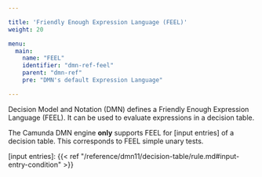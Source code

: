 ```yaml
---

title: 'Friendly Enough Expression Language (FEEL)'
weight: 20

menu:
  main:
    name: "FEEL"
    identifier: "dmn-ref-feel"
    parent: "dmn-ref"
    pre: "DMN's default Expression Language"

---
```


Decision Model and Notation (DMN) defines a Friendly Enough Expression
Language (FEEL). It can be used to evaluate expressions in a decision table.

The Camunda DMN engine **only** supports FEEL for [input entries] of a
decision table. This corresponds to FEEL simple unary tests.


[input entries]: {{< ref "/reference/dmn11/decision-table/rule.md#input-entry-condition" >}}
